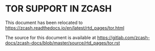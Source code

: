 TOR SUPPORT IN ZCASH
====================

This document has been relocated to https://zcash.readthedocs.io/en/latest/rtd_pages/tor.html

The source for this document is available at https://gitlab.com/zcash-docs/zcash-docs/blob/master/source/rtd_pages/tor.rst